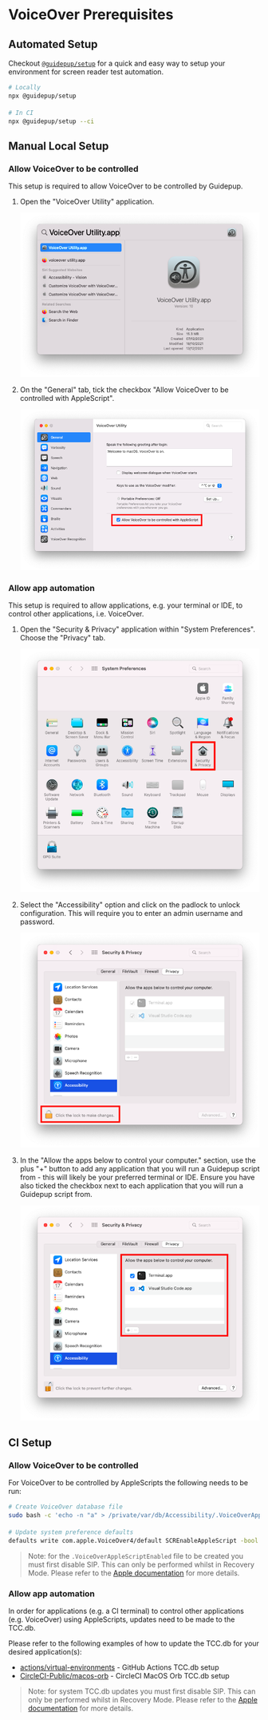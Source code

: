 # VoiceOver Prerequisites

## Automated Setup

Checkout [`@guidepup/setup`](https://github.com/guidepup/setup/) for a quick and easy way to setup your environment for screen reader test automation.

```bash
# Locally
npx @guidepup/setup

# In CI
npx @guidepup/setup --ci
```

## Manual Local Setup

### Allow VoiceOver to be controlled

This setup is required to allow VoiceOver to be controlled by Guidepup.

1. Open the "VoiceOver Utility" application.

   ![MacOS Spotlight search for "VoiceOver Utility.app".](./voiceover_utility_spotlight.png)

2. On the "General" tab, tick the checkbox "Allow VoiceOver to be controlled with AppleScript".

   ![VoiceOver Utility General Tab highlighting the last form option: a ticked checkbox for "Allow VoiceOver to be controlled with AppleScript".](./voiceover_utility_checkbox.png)

### Allow app automation

This setup is required to allow applications, e.g. your terminal or IDE, to control other applications, i.e. VoiceOver.

1. Open the "Security & Privacy" application within "System Preferences". Choose the "Privacy" tab.

   ![System Preferences application with the Security & Privacy icon button highlighted.](./system_preferences_security_and_privacy_highlight.png)

2. Select the "Accessibility" option and click on the padlock to unlock configuration. This will require you to enter an admin username and password.

   ![Security & Privacy view of System Preferences with the Privacy tab open and the Accessibility option selected. The clickable padlock at the bottom of the application is highlighted.](./security_and_privacy_accessibility_padlock.png)

3. In the "Allow the apps below to control your computer." section, use the plus "+" button to add any application that you will run a Guidepup script from - this will likely be your preferred terminal or IDE. Ensure you have also ticked the checkbox next to each application that you will run a Guidepup script from.

   ![Security & Privacy view of System Preferences with the Privacy tab open and the Accessibility option selected. The "Allow the apps below to control your computer." section is highlighted, with two applications listed: Terminal.app and Visual Studio Code.app, both with their checkboxes ticked.](./security_and_privacy_accessibility_applications.png)

## CI Setup

### Allow VoiceOver to be controlled

For VoiceOver to be controlled by AppleScripts the following needs to be run:

```bash
# Create VoiceOver database file
sudo bash -c 'echo -n "a" > /private/var/db/Accessibility/.VoiceOverAppleScriptEnabled'

# Update system preference defaults
defaults write com.apple.VoiceOver4/default SCREnableAppleScript -bool true
```

> Note: for the `.VoiceOverAppleScriptEnabled` file to be created you must first disable SIP. This can only be performed whilst in Recovery Mode. Please refer to the [Apple documentation](https://developer.apple.com/documentation/security/disabling_and_enabling_system_integrity_protection) for more details.

### Allow app automation

In order for applications (e.g. a CI terminal) to control other applications (e.g. VoiceOver) using AppleScripts, updates need to be made to the TCC.db.

Please refer to the following examples of how to update the TCC.db for your desired application(s):

- [actions/virtual-environments](https://github.com/actions/virtual-environments/blob/main/images/macos/provision/configuration/configure-tccdb-macos11.sh) - GitHub Actions TCC.db setup
- [CircleCI-Public/macos-orb](https://github.com/CircleCI-Public/macos-orb/blob/main/src/commands/add-uitest-permissions.yml) - CircleCI MacOS Orb TCC.db setup

> Note: for system TCC.db updates you must first disable SIP. This can only be performed whilst in Recovery Mode. Please refer to the [Apple documentation](https://developer.apple.com/documentation/security/disabling_and_enabling_system_integrity_protection) for more details.
